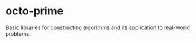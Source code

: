 # octo-prime
Basic libraries for constructing algorithms and its application to real-world problems.
